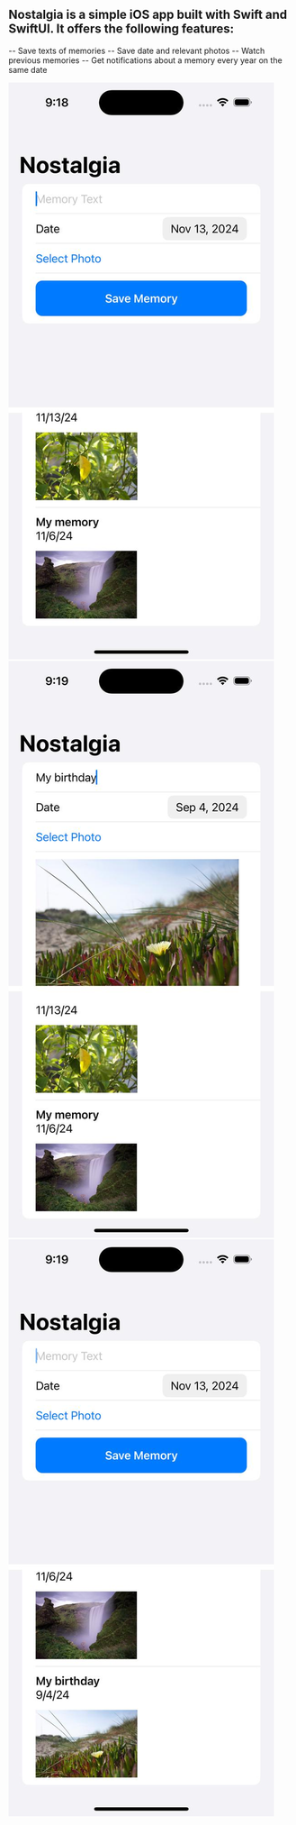 ## Nostalgia is a simple iOS app built with Swift and SwiftUI. It offers the following features:
-- Save texts of memories
-- Save date and relevant photos
-- Watch previous memories
-- Get notifications about a memory every year on the same date 

![image-1](image-1.jpg)
![image-2](image-2.jpg)
![image-3](image-3.jpg)
